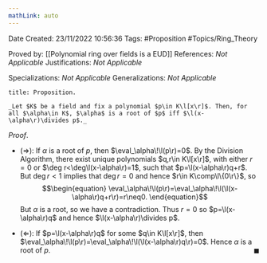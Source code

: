```yaml
---
mathLink: auto
---
```


<div class="topSpace"></div>

Date Created: 23/11/2022 10:56:36
Tags: #Proposition #Topics/Ring_Theory

Proved by: [[Polynomial ring over fields is a EUD]]
References: _Not Applicable_
Justifications: _Not Applicable_

Specializations: _Not Applicable_
Generalizations: _Not Applicable_

``` ad-Proposition
title: Proposition.

_Let $K$ be a field and fix a polynomial $p\in K\l[x\r]$. Then, for all $\alpha\in K$, $\alpha$ is a root of $p$ iff $\l(x-\alpha\r)\divides p$._

```

_Proof_.
* ($\Rightarrow$): If $\alpha$ is a root of $p$, then $\eval_\alpha\!\l(p\r)=0$. By the Division Algorithm, there exist unique polynomials $q,r\in K\l[x\r]$, with either $r=0$ or $\deg r<\deg\l(x-\alpha\r)=1$, such that $p=\l(x-\alpha\r)q+r$. But $\deg r<1$ implies that $\deg r=0$ and hence $r\in K\comp\l\{0\r\}$, so
$$\begin{equation}
    \eval_\alpha\!\l(p\r)=\eval_\alpha\!\l(\l(x-\alpha\r)q+r\r)=r\neq0.
\end{equation}$$
But $\alpha$ is a root, so we have a contradiction. Thus $r=0$ so $p=\l(x-\alpha\r)q$ and hence $\l(x-\alpha\r)\divides p$.

* ($\Leftarrow$): If $p=\l(x-\alpha\r)q$ for some $q\in K\l[x\r]$, then $\eval_\alpha\!\l(p\r)=\eval_\alpha\!\l(\l(x-\alpha\r)q\r)=0$. Hence $\alpha$ is a root of $p$.<span style="float:right;">$\blacksquare$</span>
